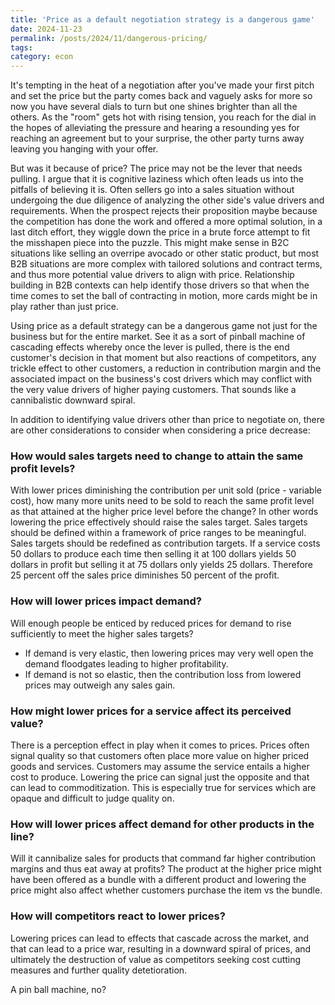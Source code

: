 ```yaml
---
title: 'Price as a default negotiation strategy is a dangerous game'
date: 2024-11-23
permalink: /posts/2024/11/dangerous-pricing/
tags:
category: econ
---
```

It's tempting in the heat of a negotiation after you've made your first pitch and set the price but the party comes back and vaguely asks for more so now you have several dials to turn but one shines brighter than all the others. As the "room" gets hot with  rising tension, you reach for the dial in the hopes of alleviating the pressure and hearing a resounding yes for reaching an agreement but to your surprise, the other party turns away leaving you hanging with your offer. 

But was it because of price? The price may not be the lever that needs pulling. I argue that it is cognitive laziness which often leads us into the pitfalls of believing it is. Often sellers go into a sales situation without undergoing the due diligence of analyzing the other side's value drivers and requirements. When the prospect rejects their proposition maybe because the competition has done the work and offered a more optimal solution, in a last ditch effort, they wiggle down the price in a brute force attempt to fit the misshapen piece into the puzzle. This might make sense in B2C situations like selling an overripe avocado or other static product, but most B2B situations are more complex with tailored solutions and contract terms, and thus more potential value drivers to align with price. Relationship building in B2B contexts can help identify those drivers so that when the time comes to set the ball of contracting in motion, more cards might be in play rather than just price. 

Using price as a default strategy can be a dangerous game not just for the business but for the entire market. See it as a sort of pinball machine of cascading effects whereby once the lever is pulled, there is the end customer's decision in that moment but also reactions of competitors, any trickle effect to other customers, a reduction in contribution margin and the associated impact on the business's cost drivers which may conflict with the very value drivers of higher paying customers. That sounds like a cannibalistic downward spiral.

In addition to identifying value drivers other than price to negotiate on, there are other considerations to consider when considering a price decrease:
### How would sales targets need to change to attain the same profit levels? 
With lower prices diminishing the contribution per unit sold (price - variable cost), how many more units need to be sold to reach the same profit level as that attained at the higher price level before the change? In other words lowering the price effectively should raise the sales target. Sales targets should be defined within a framework of price ranges to be meaningful. Sales targets should be redefined as contribution targets. If a service costs 50 dollars to produce each time then selling it at 100 dollars yields 50 dollars in profit but selling it at 75 dollars only yields 25 dollars. Therefore 25 percent off the sales price diminishes 50 percent of the profit. 

### How will lower prices impact demand? 
Will enough people be enticed by reduced prices for demand to rise sufficiently to meet the higher sales targets? 
* If demand is very elastic, then lowering prices may very well open the demand floodgates leading to higher profitability. 
* If demand is not so elastic, then the contribution loss from lowered prices may outweigh any sales gain. 

### How might lower prices for a service affect its perceived value? 
There is a perception effect in play when it comes to prices. Prices often signal quality so that customers often place more value on higher priced goods and services. Customers may assume the service entails a higher cost to produce. Lowering the price can signal just the opposite and that can lead to commoditization. This is especially true for services which are opaque and difficult to judge quality on. 

### How will lower prices affect demand for other products in the line? 
Will it cannibalize sales for products that command far higher contribution margins and thus eat away  at profits? The product at the higher price might have been offered as a bundle with a different product and lowering the price might also affect whether customers purchase the item vs the bundle. 


### How will competitors react to lower prices? 
Lowering prices can lead to effects that cascade across the market, and that can lead to a price war, resulting in a downward spiral of prices, and ultimately the destruction of value as competitors seeking cost cutting measures and further quality detetioration.



A pin ball machine, no? 